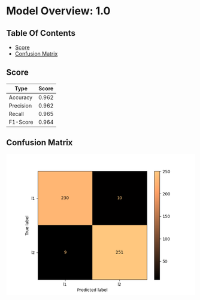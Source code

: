 # Model Overview: 1.0
## Table Of Contents
- [Score](##Score)
- [Confusion Matrix](##Confusion-Matrix)

## Score
| Type      | Score                         |
|-----------|-------------------------------|
| Accuracy  |  0.962    |
| Precision |  0.962    |
| Recall    |  0.965    |
| F1-Score  |  0.964    |

## Confusion Matrix
![Confusion Matrix](../../.AI_analyzer/1.0/confusion-matrix.png)
